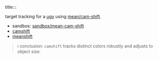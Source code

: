 title:::

target tracking for a [ugv](https://github.com/kamangir/bluer-ugv/tree/main/bluer_ugv/docs/bluer_swallow/digital/algo) using [mean/cam-shift](https://docs.opencv.org/4.11.0/d7/d00/tutorial_meanshift.html).

- sandbox: [sandbox/mean-cam-shift](../../../sandbox/mean-cam-shift)
- [camshift](./camshift.md)
- [meanshift](./meanshift.md)

> ℹ️ conclusion: `camshift` tracks distinct colors robustly and adjusts to object size.